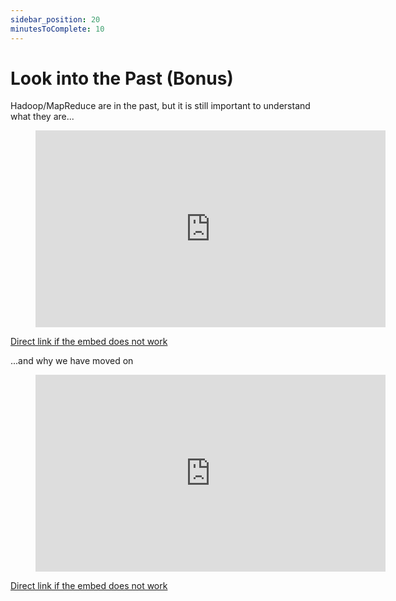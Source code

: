```yaml
---
sidebar_position: 20
minutesToComplete: 10
---
```


# Look into the Past (Bonus)

Hadoop/MapReduce are in the past, but it is still important to understand what they are...
<div>
<figure class="video-container">
    <iframe width="560" height="315" src="https://www.youtube.com/embed/s8EPQpgpWVE" title="YouTube video player" frameborder="0" allow="accelerometer; autoplay; clipboard-write; encrypted-media; gyroscope; picture-in-picture" allowfullscreen></iframe>
</figure>
</div>

[Direct link if the embed does not work](https://www.youtube.com/watch?v=s8EPQpgpWVE)

...and why we have moved on
<div>
<figure class="video-container">
    <iframe width="560" height="315" src="https://www.youtube.com/embed/e0Kjf55eyog?start=45" title="YouTube video player" frameborder="0" allow="accelerometer; autoplay; clipboard-write; encrypted-media; gyroscope; picture-in-picture" allowfullscreen></iframe>
</figure>
</div>

[Direct link if the embed does not work](https://www.youtube.com/watch?v=e0Kjf55eyog)
